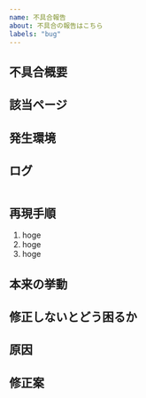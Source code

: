 ```yaml
---
name: 不具合報告
about: 不具合の報告はこちら
labels: "bug"
---
```


## 不具合概要

## 該当ページ

## 発生環境

## ログ

```

```

## 再現手順

1. hoge
2. hoge
3. hoge

## 本来の挙動

## 修正しないとどう困るか

## 原因

<!-- もし分かる場合、当たりがつく場合は記載 -->

## 修正案
